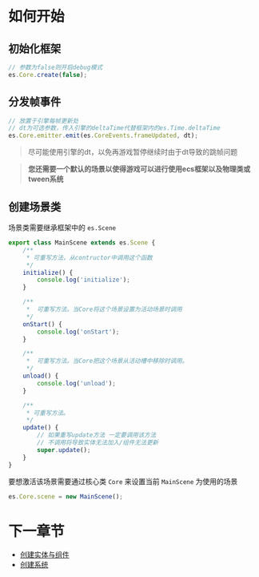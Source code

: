 # 如何开始

## 初始化框架

```typescript
// 参数为false则开启debug模式
es.Core.create(false);
```

## 分发帧事件

```typescript
// 放置于引擎每帧更新处
// dt为可选参数，传入引擎的deltaTime代替框架内的es.Time.deltaTime
es.Core.emitter.emit(es.CoreEvents.frameUpdated, dt);
```

> 尽可能使用引擎的dt，以免再游戏暂停继续时由于dt导致的跳帧问题

> **您还需要一个默认的场景以使得游戏可以进行使用ecs框架以及物理类或tween系统**

## 创建场景类

场景类需要继承框架中的 `es.Scene`

```typescript
export class MainScene extends es.Scene {
    /**
     * 可重写方法，从contructor中调用这个函数
     */
    initialize() {
        console.log('initialize');
    }

    /**
     *  可重写方法。当Core将这个场景设置为活动场景时调用
     */
    onStart() {
        console.log('onStart');
    }

    /**
     *  可重写方法。当Core把这个场景从活动槽中移除时调用。
     */
    unload() {
        console.log('unload');
    }

    /**
     * 可重写方法。
     */
    update() {
        // 如果重写update方法 一定要调用该方法
        // 不调用将导致实体无法加入/组件无法更新
        super.update();
    }
}
```

要想激活该场景需要通过核心类 `Core` 来设置当前 `MainScene` 为使用的场景

```typescript
es.Core.scene = new MainScene();
```

# 下一章节
- [创建实体与组件](create_entity_component.md)
- [创建系统](system.md)
